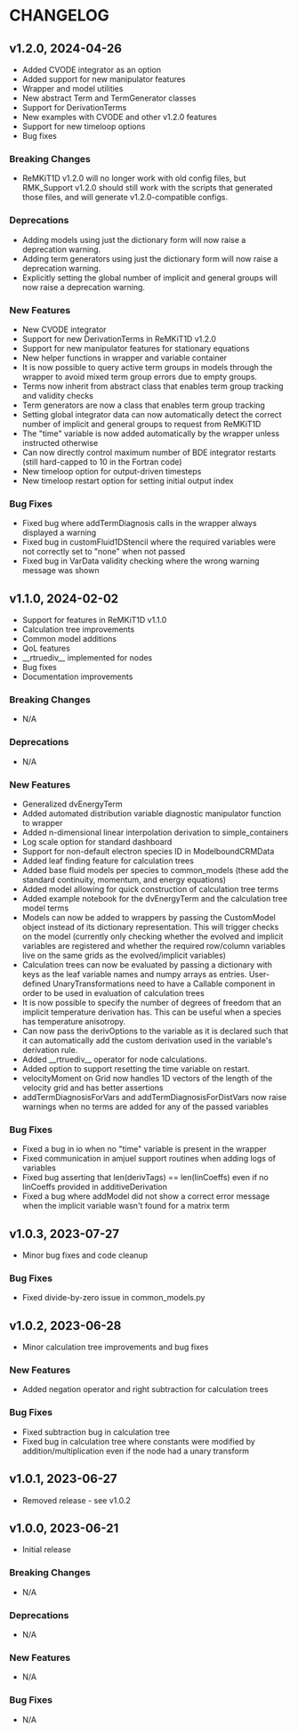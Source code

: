 # CHANGELOG

## v1.2.0, 2024-04-26

- Added CVODE integrator as an option
- Added support for new manipulator features
- Wrapper and model utilities
- New abstract Term and TermGenerator classes
- Support for DerivationTerms 
- New examples with CVODE and other v1.2.0 features
- Support for new timeloop options
- Bug fixes

### Breaking Changes

- ReMKiT1D v1.2.0 will no longer work with old config files, but RMK_Support v1.2.0 should still work with the scripts that generated those files, and will generate v1.2.0-compatible configs.

### Deprecations

- Adding models using just the dictionary form will now raise a deprecation warning.
- Adding term generators using just the dictionary form will now raise a deprecation warning.
- Explicitly setting the global number of implicit and general groups will now raise a deprecation warning.

### New Features

- New CVODE integrator
- Support for new DerivationTerms in ReMKiT1D v1.2.0
- Support for new manipulator features for stationary equations
- New helper functions in wrapper and variable container
- It is now possible to query active term groups in models through the wrapper to avoid mixed term group errors due to empty groups. 
- Terms now inherit from abstract class that enables term group tracking and validity checks
- Term generators are now a class that enables term group tracking
- Setting global integrator data can now automatically detect the correct number of implicit and general groups to request from ReMKiT1D
- The "time" variable is now added automatically by the wrapper unless instructed otherwise
- Can now directly control maximum number of BDE integrator restarts (still hard-capped to 10 in the Fortran code)
- New timeloop option for output-driven timesteps
- New timeloop restart option for setting initial output index

### Bug Fixes

- Fixed bug where addTermDiagnosis calls in the wrapper always displayed a warning
- Fixed bug in customFluid1DStencil where the required variables were not correctly set to "none" when not passed
- Fixed bug in VarData validity checking where the wrong warning message was shown

## v1.1.0, 2024-02-02

- Support for features in ReMKiT1D v1.1.0
- Calculation tree improvements
- Common model additions
- QoL features
- \_\_rtruediv\_\_ implemented for nodes
- Bug fixes
- Documentation improvements

### Breaking Changes

- N/A

### Deprecations

- N/A

### New Features

- Generalized dvEnergyTerm
- Added automated distribution variable diagnostic manipulator function to wrapper
- Added n-dimensional linear interpolation derivation to simple_containers
- Log scale option for standard dashboard
- Support for non-default electron species ID in ModelboundCRMData
- Added leaf finding feature for calculation trees
- Added base fluid models per species to common_models (these add the standard continuity, momentum, and energy equations)
- Added model allowing for quick construction of calculation tree terms
- Added example notebook for the dvEnergyTerm and the calculation tree model terms
- Models can now be added to wrappers by passing the CustomModel object instead of its dictionary representation. This will trigger checks on the model (currently only checking whether the evolved and implicit variables are registered and whether the required row/column variables live on the same grids as the evolved/implicit variables)
- Calculation trees can now be evaluated by passing a dictionary with keys as the leaf variable names and numpy arrays as entries. User-defined UnaryTransformations need to have a Callable component in order to be used in evaluation of calculation trees
- It is now possible to specify the number of degrees of freedom that an implicit temperature derivation has. This can be useful when a species has temperature anisotropy.
- Can now pass the derivOptions to the variable as it is declared such that it can automatically add the custom derivation used in the variable's derivation rule.
- Added \_\_rtruediv\_\_ operator for node calculations.
- Added option to support resetting the time variable on restart.
- velocityMoment on Grid now handles 1D vectors of the length of the velocity grid and has better assertions
- addTermDiagnosisForVars and addTermDiagnosisForDistVars now raise warnings when no terms are added for any of the passed variables

### Bug Fixes

- Fixed a bug in io when no "time" variable is present in the wrapper
- Fixed communication in amjuel support routines when adding logs of variables
- Fixed bug asserting that len(derivTags) == len(linCoeffs) even if no linCoeffs provided in additiveDerivation
- Fixed a bug where addModel did not show a correct error message when the implicit variable wasn't found for a matrix term

## v1.0.3, 2023-07-27

- Minor bug fixes and code cleanup

### Bug Fixes

- Fixed divide-by-zero issue in common_models.py

## v1.0.2, 2023-06-28

- Minor calculation tree improvements and bug fixes

### New Features

- Added negation operator and right subtraction for calculation trees

### Bug Fixes

- Fixed subtraction bug in calculation tree
- Fixed bug in calculation tree where constants were modified by addition/multiplication even if the node had a unary transform

## v1.0.1, 2023-06-27

- Removed release - see v1.0.2

## v1.0.0, 2023-06-21

- Initial release

### Breaking Changes

- N/A

### Deprecations

- N/A

### New Features

- N/A

### Bug Fixes

- N/A